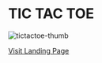 <h1> TIC TAC TOE </h1> 

![tictactoe-thumb](https://github.com/user-attachments/assets/4c58bb04-bd6f-44ca-8cb6-dc5d1ab38997)

<a href="https://www.w3schools.com"> Visit Landing Page </a>
